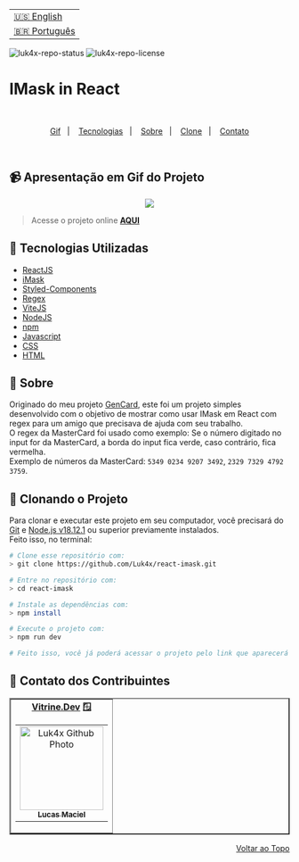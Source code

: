<table align="right">
  <tr>
    <td>
      <a href="readme-en.md">🇺🇸 English</a>
    </td>
  </tr>
  <tr>
    <td>
      <a href="README.md">🇧🇷 Português</a>
    </td>
  </tr>
</table>

![luk4x-repo-status](https://img.shields.io/badge/Status-Finished-lightgrey?style=for-the-badge&logo=headspace&logoColor=green&color=lightgrey)
![luk4x-repo-license](https://img.shields.io/github/license/Luk4x/react-imask?style=for-the-badge&logo=unlicense&logoColor=lightgrey)
# IMask in React

<br>
<p align="center">
  <a href="#-apresentação-em-gif-do-projeto">Gif</a>&nbsp;&nbsp;&nbsp;|&nbsp;&nbsp;&nbsp;
  <a href="#-tecnologias-utilizadas">Tecnologias</a>&nbsp;&nbsp;&nbsp;|&nbsp;&nbsp;&nbsp;
  <a href="#-sobre">Sobre</a>&nbsp;&nbsp;&nbsp;|&nbsp;&nbsp;&nbsp;
  <a href="#-clonando-o-projeto">Clone</a>&nbsp;&nbsp;&nbsp;|&nbsp;&nbsp;&nbsp;
  <a href="#-contato-dos-contribuintes">Contato</a>
</p>
<br>

## 📹 Apresentação em Gif do Projeto
<div align="center">
  <img src="https://user-images.githubusercontent.com/86276393/206425046-6cf7122d-f5e4-40fd-82f3-df27fea62cfc.gif" />
</div>

> Acesse o projeto online **[AQUI](https://luk4x-react-imask.netlify.app/)**

## 🚀 Tecnologias Utilizadas

- [ReactJS](https://pt-br.reactjs.org)
- [iMask](https://imask.js.org)
- [Styled-Components](https://styled-components.com)
- [Regex](https://developer.mozilla.org/en-US/docs/Web/JavaScript/Guide/Regular_Expressions)
- [ViteJS](https://vitejs.dev/)
- [NodeJS](https://nodejs.org)
- [npm](https://www.npmjs.com/)
- [Javascript](https://developer.mozilla.org/en-US/docs/Web/JavaScript)
- [CSS](https://developer.mozilla.org/en-US/docs/Web/CSS)
- [HTML](https://developer.mozilla.org/en-US/docs/Web/HTML)

## 📝 Sobre

Originado do meu projeto [GenCard](https://github.com/Luk4x/gencard), este foi um projeto simples desenvolvido com o objetivo de mostrar como usar IMask em React com regex para um amigo que precisava de ajuda com seu trabalho.<br>
O regex da MasterCard foi usado como exemplo: Se o número digitado no input for da MasterCard, a borda do input fica verde, caso contrário, fica vermelha.<br>
Exemplo de números da MasterCard: `5349 0234 9207 3492`, `2329 7329 4792 3759`.

## 📖 Clonando o Projeto

Para clonar e executar este projeto em seu computador, você precisará do [Git](https://git-scm.com/) e [Node.js v18.12.1](https://nodejs.org/en/) ou superior previamente instalados.<br>
Feito isso, no terminal:

```bash
# Clone esse repositório com:
> git clone https://github.com/Luk4x/react-imask.git

# Entre no repositório com:
> cd react-imask

# Instale as dependências com:
> npm install

# Execute o projeto com:
> npm run dev

# Feito isso, você já poderá acessar o projeto pelo link que aparecerá no terminal! (algo como http://localhost:3000/ ou http://127.0.0.1:5173/)
```

## 🤝 Contato dos Contribuintes

<table border="2">
  <tr>
    <td align="center">
      <b><a href="https://cursos.alura.com.br/vitrinedev/lucasmacielf">Vitrine.Dev</a> 🪟</b>
      <table>
        <tr>
          <td align="center">
            <a href="https://github.com/Luk4x">
              <img src="https://avatars.githubusercontent.com/Luk4x" width="150px;" alt="Luk4x Github Photo"/>
            </a>
            <br>
            <a href="https://www.linkedin.com/in/lucasmacielf/">
              <sub>
                <b>Lucas Maciel</b>
              </sub>
            </a>
          </td>
        </tr>
      </table>
  </td>
</tr>
</table>

<p align="right">
  <a href="#imask-in-react">Voltar ao Topo</a>
</p>
